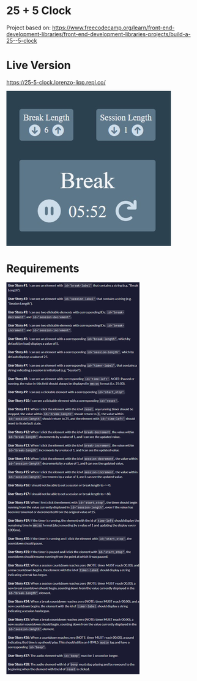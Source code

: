 # 25 + 5 Clock

Project based on: https://www.freecodecamp.org/learn/front-end-development-libraries/front-end-development-libraries-projects/build-a-25--5-clock

# Live Version

https://25-5-clock.lorenzo-lipp.repl.co/

![image](images/preview.jpg)

# Requirements

![image](images/requirements.png)